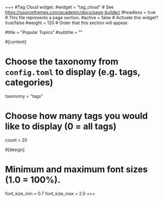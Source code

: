 +++
#Tag Cloud widget.
#widget = "tag_cloud"  # See https://sourcethemes.com/academic/docs/page-builder/
#headless = true  # This file represents a page section.
#active = false  # Activate this widget? true/false
#weight = 120  # Order that this section will appear.

#title = "Popular Topics"
#subtitle = ""

#[content]
  # Choose the taxonomy from `config.toml` to display (e.g. tags, categories)
  taxonomy = "tags"
  
  # Choose how many tags you would like to display (0 = all tags)
  count = 20

#[design]
  # Minimum and maximum font sizes (1.0 = 100%).
  font_size_min = 0.7
  font_size_max = 2.0
+++
